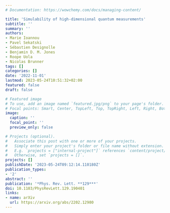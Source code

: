 ```yaml
---
# Documentation: https://wowchemy.com/docs/managing-content/

title: 'Simulability of high-dimensional quantum measurements'
subtitle: ''
summary: ''
authors:
- Marie Ioannou
- Pavel Sekatski
- Sébastien Designolle
- Benjamin D. M. Jones
- Roope Uola
- Nicolas Brunner
tags: []
categories: []
date: '2022-11-01'
lastmod: 2023-05-24T10:51:32+02:00
featured: false
draft: false

# Featured image
# To use, add an image named `featured.jpg/png` to your page's folder.
# Focal points: Smart, Center, TopLeft, Top, TopRight, Left, Right, BottomLeft, Bottom, BottomRight.
image:
  caption: ''
  focal_point: ''
  preview_only: false

# Projects (optional).
#   Associate this post with one or more of your projects.
#   Simply enter your project's folder or file name without extension.
#   E.g. `projects = ["internal-project"]` references `content/project/deep-learning/index.md`.
#   Otherwise, set `projects = []`.
projects: []
publishDate: '2023-05-24T09:12:14.110180Z'
publication_types:
- '2'
abstract: ''
publication: '*Phys. Rev. Lett. **129***'
doi: 10.1103/PhysRevLett.129.190401
links:
- name: arXiv
  url: https://arxiv.org/abs/2202.12980
---
```

